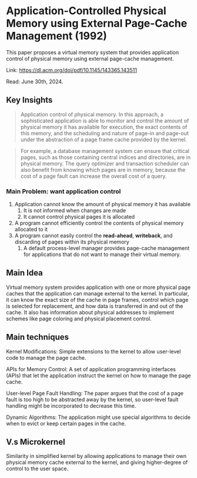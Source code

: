 # Application-Controlled Physical Memory using External Page-Cache Management (1992)  
This paper proposes a virtual memory system that provides application control of physical memory using external page-cache management. 

Link: https://dl.acm.org/doi/pdf/10.1145/143365.143511

Read: June 30th, 2024.

## Key Insights

> Application control of physical memory. In this approach, a sophisticated application is able to monitor and control the amount of physical memory it has available for execution, the exact contents of this memory, and the scheduling and nature of page-in and page-out under the abstraction of a page frame cache provided by the kernel. 

> For example, a database management system can ensure that critical pages, such as those containing central indices and directories, are in physical memory. The query optimizer and transaction scheduler can also benefit from knowing which pages are in memory, because the cost of a page fault can increase the overall cost of a query.

### Main Problem: want application control 

1. Application cannot know the amount of physical memory it has available 
    1. It is not informed when changes are made 
    2. It cannot control physical pages it is allocated 
2. A program cannot efficiently control the contents of physical memory allocated to it 
3. A program cannot easily control the **read-ahead**, **writeback**, and discarding of pages within its physical memory 
   1. A  default process-level manager provides page-cache management for applications that do not want to manage their virtual memory. 

## Main Idea
Virtual memory system provides application with one or more physical page caches that the application can manage external to the kernel. In particular, it can know the exact size of the cache in page frames, control which page is selected for replacement, and how data is transferred in and out of the cache. It also has information about physical addresses to implement schemes like page coloring and physical placement control. 

## Main techniques
Kernel Modifications: Simple extensions to the kernel to allow user-level code to manage the page cache.

APIs for Memory Control: A set of application programming interfaces (APIs) that let the application instruct the kernel on how to manage the page cache.

User-level Page Fault Handling: The paper argues that the cost of a page fault is too high to be abstracted away by the kernel, so user-level fault handling might be incorporated to decrease this time.

Dynamic Algorithms: The application might use special algorithms to decide when to evict or keep certain pages in the cache.

## V.s Microkernel 
Similarity in simplified kernel by allowing applications to manage their own physical memory cache external to the kernel, and giving higher-degree of control to the user space. 
